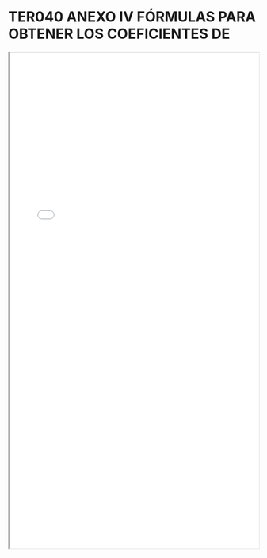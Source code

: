 # TER040 ANEXO IV FÓRMULAS PARA OBTENER LOS COEFICIENTES DE

<iframe src="../TER040 ANEXO IV FÓRMULAS PARA OBTENER LOS COEFICIENTES DE.pdf" width="100%" height="1000px"></iframe>
